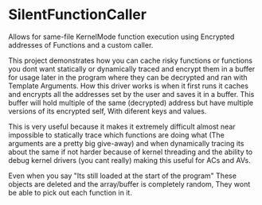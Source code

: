 # SilentFunctionCaller
Allows for same-file KernelMode function execution using Encrypted addresses of Functions and a custom caller.

This project demonstrates how you can cache risky functions or functions you dont want statically or dynamically traced and encrypt them in a buffer for usage later in the program where they can be decrypted and ran with Template Arguments. How this driver works is when it first runs it caches and encrypts all the addresses set by the user and saves it in a buffer. This buffer will hold multiple of the same (decrypted) address but have multiple versions of its encrypted self, With diferent keys and values.

This is very useful because it makes it extremely difficult almost near impossible to statically trace which functions are doing what (The arguments are a pretty big give-away) and when dynamically tracing its about the same if not harder because of kernel threading and the ability to debug kernel drivers (you cant really) making this useful for ACs and AVs.

Even when you say "Its still loaded at the start of the program" These objects are deleted and the array/buffer is completely random, They wont be able to pick out each function in it.
